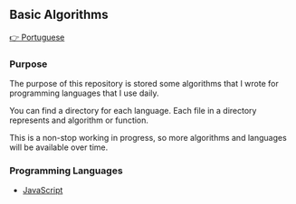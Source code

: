 ## Basic Algorithms

[👉 Portuguese]()

### Purpose

The purpose of this repository is stored some algorithms that I wrote for programming languages that I use daily.

You can find a directory for each language. Each file in a directory represents and algorithm or function.

This is a non-stop working in progress, so more algorithms and languages will be available over time.

### Programming Languages

- [JavaScript](https://github.com/InfiniteMarcus/Basic-Algorithms/tree/main/javascript)